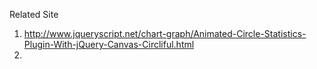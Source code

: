 
Related Site
1) http://www.jqueryscript.net/chart-graph/Animated-Circle-Statistics-Plugin-With-jQuery-Canvas-Circliful.html
2)
